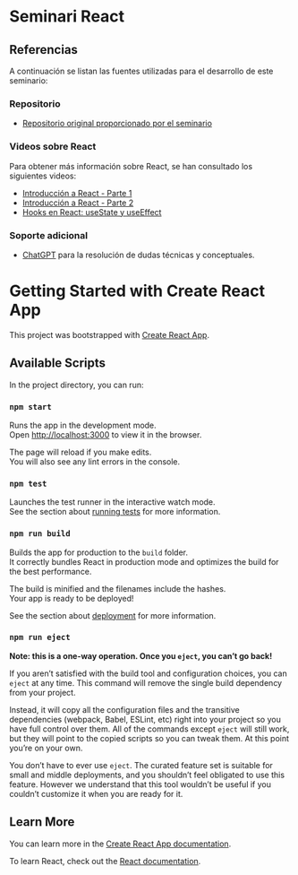 # Seminari React

## Referencias

A continuación se listan las fuentes utilizadas para el desarrollo de este seminario:

### Repositorio
- [Repositorio original proporcionado por el seminario](https://github.com/FalcoLluc/REACT_Seminari8_Demo.git)

### Videos sobre React  
Para obtener más información sobre React, se han consultado los siguientes videos:
- [Introducción a React - Parte 1](https://www.youtube.com/watch?v=lWQ69WX7-hA&t=1s)  
- [Introducción a React - Parte 2](https://www.youtube.com/watch?v=15VKbky2gB4&t=1s)  
- [Hooks en React: useState y useEffect](https://www.youtube.com/watch?v=PWF5SgnNdp4)

### Soporte adicional
- [ChatGPT](https://chat.openai.com/) para la resolución de dudas técnicas y conceptuales.





# Getting Started with Create React App

This project was bootstrapped with [Create React App](https://github.com/facebook/create-react-app).

## Available Scripts

In the project directory, you can run:

### `npm start`

Runs the app in the development mode.\
Open [http://localhost:3000](http://localhost:3000) to view it in the browser.

The page will reload if you make edits.\
You will also see any lint errors in the console.

### `npm test`

Launches the test runner in the interactive watch mode.\
See the section about [running tests](https://facebook.github.io/create-react-app/docs/running-tests) for more information.

### `npm run build`

Builds the app for production to the `build` folder.\
It correctly bundles React in production mode and optimizes the build for the best performance.

The build is minified and the filenames include the hashes.\
Your app is ready to be deployed!

See the section about [deployment](https://facebook.github.io/create-react-app/docs/deployment) for more information.

### `npm run eject`

**Note: this is a one-way operation. Once you `eject`, you can’t go back!**

If you aren’t satisfied with the build tool and configuration choices, you can `eject` at any time. This command will remove the single build dependency from your project.

Instead, it will copy all the configuration files and the transitive dependencies (webpack, Babel, ESLint, etc) right into your project so you have full control over them. All of the commands except `eject` will still work, but they will point to the copied scripts so you can tweak them. At this point you’re on your own.

You don’t have to ever use `eject`. The curated feature set is suitable for small and middle deployments, and you shouldn’t feel obligated to use this feature. However we understand that this tool wouldn’t be useful if you couldn’t customize it when you are ready for it.

## Learn More

You can learn more in the [Create React App documentation](https://facebook.github.io/create-react-app/docs/getting-started).

To learn React, check out the [React documentation](https://reactjs.org/).
